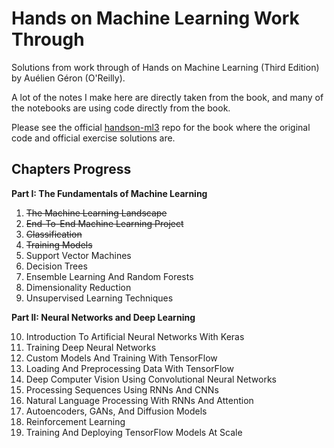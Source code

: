 # Hands on Machine Learning Work Through

Solutions from work through of Hands on Machine Learning (Third Edition) by Auélien Géron (O'Reilly).

A lot of the notes I make here are directly taken from the book, and many of the notebooks are using code directly from the book.

Please see the official [handson-ml3](https://github.com/ageron/handson-ml3) repo for the book where the original code and official exercise solutions are.

## Chapters Progress

 **Part I: The Fundamentals of Machine Learning**

1. ~~The Machine Learning Landscape~~
2. ~~End-To-End Machine Learning Project~~
3. ~~Classification~~
4. ~~Training Models~~
5. Support Vector Machines
6. Decision Trees
7. Ensemble Learning And Random Forests
8. Dimensionality Reduction
9. Unsupervised Learning Techniques

 **Part II: Neural Networks and Deep Learning**

10. Introduction To Artificial Neural Networks With Keras
11. Training Deep Neural Networks
12. Custom Models And Training With TensorFlow
13. Loading And Preprocessing Data With TensorFlow
14. Deep Computer Vision Using Convolutional Neural Networks
15. Processing Sequences Using RNNs And CNNs
16. Natural Language Processing With RNNs And Attention
17. Autoencoders, GANs, And Diffusion Models
18. Reinforcement Learning
19. Training And Deploying TensorFlow Models At Scale
